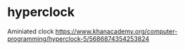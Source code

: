 # hyperclock
Aminiated clock
https://www.khanacademy.org/computer-programming/hyperclock-5/5686874354253824
